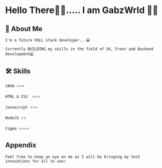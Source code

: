 
# Hello There👋🏾..... I am GabzWrld 🤝🏾



## 🚀 About Me
    I'm a future FULL stack developer...😁

    Currently BUILDING my skills in the field of UX, Front and Backend development💻

    


## 🛠 Skills
    JAVA ⭐⭐⭐

    HTML & CSS  ⭐⭐⭐

    Javascript ⭐⭐⭐

    NodeJS ⭐⭐
    
    Figma ⭐⭐⭐⭐


## Appendix

    Feel free to keep an eye on me as I will be bringing my tech innovations for all to see✌
